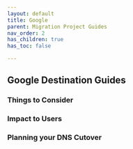 ```yaml
---
layout: default
title: Google 
parent: Migration Project Guides
nav_order: 2
has_children: true
has_toc: false

---
```


## Google Destination Guides


### Things to Consider 

### Impact to Users 

### Planning your DNS Cutover 
